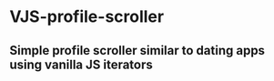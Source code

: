 # VJS-profile-scroller
## Simple profile scroller similar to dating apps using vanilla JS iterators

